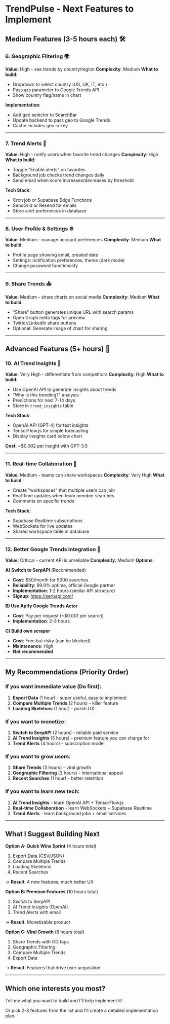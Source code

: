 # TrendPulse - Next Features to Implement

## Medium Features (3-5 hours each) 🛠️

### 6. **Geographic Filtering** 🌍

**Value**: High - see trends by country/region
**Complexity**: Medium
**What to build**:

- Dropdown to select country (US, UK, IT, etc.)
- Pass `geo` parameter to Google Trends API
- Show country flag/name in chart

**Implementation**:

- Add geo selector to SearchBar
- Update backend to pass geo to Google Trends
- Cache includes geo in key

---

### 7. **Trend Alerts** 🔔

**Value**: High - notify users when favorite trend changes
**Complexity**: High
**What to build**:

- Toggle "Enable alerts" on favorites
- Background job checks trend changes daily
- Send email when score increases/decreases by threshold

**Tech Stack**:

- Cron job or Supabase Edge Functions
- SendGrid or Resend for emails
- Store alert preferences in database

---

### 8. **User Profile & Settings** ⚙️

**Value**: Medium - manage account preferences
**Complexity**: Medium
**What to build**:

- Profile page showing email, created date
- Settings: notification preferences, theme (dark mode)
- Change password functionality

---

### 9. **Share Trends** 📤

**Value**: Medium - share charts on social media
**Complexity**: Medium
**What to build**:

- "Share" button generates unique URL with search params
- Open Graph meta tags for preview
- Twitter/LinkedIn share buttons
- Optional: Generate image of chart for sharing

---

## Advanced Features (5+ hours) 🚀

### 10. **AI Trend Insights** 🤖

**Value**: Very High - differentiate from competitors
**Complexity**: High
**What to build**:

- Use OpenAI API to generate insights about trends
- "Why is this trending?" analysis
- Predictions for next 7-14 days
- Store in `trend_insights` table

**Tech Stack**:

- OpenAI API (GPT-4) for text insights
- TensorFlow.js for simple forecasting
- Display insights card below chart

**Cost**: ~$0.002 per insight with GPT-3.5

---

### 11. **Real-time Collaboration** 👥

**Value**: Medium - teams can share workspaces
**Complexity**: Very High
**What to build**:

- Create "workspaces" that multiple users can join
- Real-time updates when team member searches
- Comments on specific trends

**Tech Stack**:

- Supabase Realtime subscriptions
- WebSockets for live updates
- Shared workspace table in database

---

### 12. **Better Google Trends Integration** 🔌

**Value**: Critical - current API is unreliable
**Complexity**: Medium
**Options**:

**A) Switch to SerpAPI** (Recommended)

- **Cost**: $50/month for 5000 searches
- **Reliability**: 99.9% uptime, official Google partner
- **Implementation**: 1-2 hours (similar API structure)
- **Signup**: https://serpapi.com/

**B) Use Apify Google Trends Actor**

- **Cost**: Pay per request (~$0.001 per search)
- **Implementation**: 2-3 hours

**C) Build own scraper**

- **Cost**: Free but risky (can be blocked)
- **Maintenance**: High
- **Not recommended**

---

## My Recommendations (Priority Order)

### If you want **immediate value** (Do first):

1. **Export Data** (1 hour) - super useful, easy to implement
2. **Compare Multiple Trends** (2 hours) - killer feature
3. **Loading Skeletons** (1 hour) - polish UX

### If you want to **monetize**:

1. **Switch to SerpAPI** (2 hours) - reliable paid service
2. **AI Trend Insights** (5 hours) - premium feature you can charge for
3. **Trend Alerts** (4 hours) - subscription model

### If you want to **grow users**:

1. **Share Trends** (3 hours) - viral growth
2. **Geographic Filtering** (3 hours) - international appeal
3. **Recent Searches** (1 hour) - better retention

### If you want to **learn new tech**:

1. **AI Trend Insights** - learn OpenAI API + TensorFlow.js
2. **Real-time Collaboration** - learn WebSockets + Supabase Realtime
3. **Trend Alerts** - learn background jobs + email services

---

## What I Suggest Building Next

**Option A: Quick Wins Sprint** (4 hours total)

1. Export Data (CSV/JSON)
2. Compare Multiple Trends
3. Loading Skeletons
4. Recent Searches

→ **Result**: 4 new features, much better UX

**Option B: Premium Features** (10 hours total)

1. Switch to SerpAPI
2. AI Trend Insights (OpenAI)
3. Trend Alerts with email

→ **Result**: Monetizable product

**Option C: Viral Growth** (8 hours total)

1. Share Trends with OG tags
2. Geographic Filtering
3. Compare Multiple Trends
4. Export Data

→ **Result**: Features that drive user acquisition

---

## Which one interests you most?

Tell me what you want to build and I'll help implement it!

Or pick 2-3 features from the list and I'll create a detailed implementation plan.
